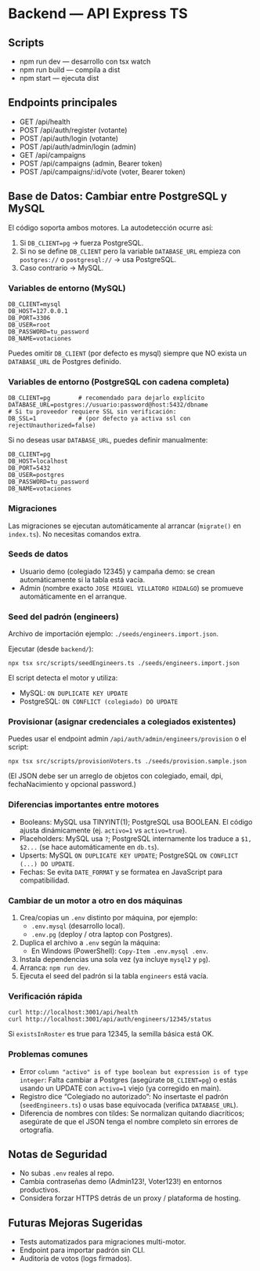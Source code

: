 # Backend — API Express TS

## Scripts
- npm run dev — desarrollo con tsx watch
- npm run build — compila a dist
- npm start — ejecuta dist

## Endpoints principales
- GET /api/health
- POST /api/auth/register (votante)
- POST /api/auth/login (votante)
- POST /api/auth/admin/login (admin)
- GET /api/campaigns
- POST /api/campaigns (admin, Bearer token)
- POST /api/campaigns/:id/vote (voter, Bearer token)

## Base de Datos: Cambiar entre PostgreSQL y MySQL

El código soporta ambos motores. La autodetección ocurre así:
1. Si `DB_CLIENT=pg` → fuerza PostgreSQL.
2. Si no se define `DB_CLIENT` pero la variable `DATABASE_URL` empieza con `postgres://` o `postgresql://` → usa PostgreSQL.
3. Caso contrario → MySQL.

### Variables de entorno (MySQL)
```
DB_CLIENT=mysql
DB_HOST=127.0.0.1
DB_PORT=3306
DB_USER=root
DB_PASSWORD=tu_password
DB_NAME=votaciones
```
Puedes omitir `DB_CLIENT` (por defecto es mysql) siempre que NO exista un `DATABASE_URL` de Postgres definido.

### Variables de entorno (PostgreSQL con cadena completa)
```
DB_CLIENT=pg        # recomendado para dejarlo explícito
DATABASE_URL=postgres://usuario:password@host:5432/dbname
# Si tu proveedor requiere SSL sin verificación:
DB_SSL=1            # (por defecto ya activa ssl con rejectUnauthorized=false)
```
Si no deseas usar `DATABASE_URL`, puedes definir manualmente:
```
DB_CLIENT=pg
DB_HOST=localhost
DB_PORT=5432
DB_USER=postgres
DB_PASSWORD=tu_password
DB_NAME=votaciones
```

### Migraciones
Las migraciones se ejecutan automáticamente al arrancar (`migrate()` en `index.ts`). No necesitas comandos extra.

### Seeds de datos
- Usuario demo (colegiado 12345) y campaña demo: se crean automáticamente si la tabla está vacía.
- Admin (nombre exacto `JOSE MIGUEL VILLATORO HIDALGO`) se promueve automáticamente en el arranque.

### Seed del padrón (engineers)
Archivo de importación ejemplo: `./seeds/engineers.import.json`.

Ejecutar (desde `backend/`):
```
npx tsx src/scripts/seedEngineers.ts ./seeds/engineers.import.json
```
El script detecta el motor y utiliza:
- MySQL: `ON DUPLICATE KEY UPDATE`
- PostgreSQL: `ON CONFLICT (colegiado) DO UPDATE`

### Provisionar (asignar credenciales a colegiados existentes)
Puedes usar el endpoint admin `/api/auth/admin/engineers/provision` o el script:
```
npx tsx src/scripts/provisionVoters.ts ./seeds/provision.sample.json
```
(El JSON debe ser un arreglo de objetos con colegiado, email, dpi, fechaNacimiento y opcional password.)

### Diferencias importantes entre motores
- Booleans: MySQL usa TINYINT(1); PostgreSQL usa BOOLEAN. El código ajusta dinámicamente (ej. `activo=1` vs `activo=true`).
- Placeholders: MySQL usa `?`; PostgreSQL internamente los traduce a `$1, $2...` (se hace automáticamente en `db.ts`).
- Upserts: MySQL `ON DUPLICATE KEY UPDATE`; PostgreSQL `ON CONFLICT (...) DO UPDATE`.
- Fechas: Se evita `DATE_FORMAT` y se formatea en JavaScript para compatibilidad.

### Cambiar de un motor a otro en dos máquinas
1. Crea/copias un `.env` distinto por máquina, por ejemplo:
	- `.env.mysql` (desarrollo local).
	- `.env.pg` (deploy / otra laptop con Postgres).
2. Duplica el archivo a `.env` según la máquina:
	- En Windows (PowerShell): `Copy-Item .env.mysql .env`.
3. Instala dependencias una sola vez (ya incluye `mysql2` y `pg`).
4. Arranca: `npm run dev`.
5. Ejecuta el seed del padrón si la tabla `engineers` está vacía.

### Verificación rápida
```
curl http://localhost:3001/api/health
curl http://localhost:3001/api/auth/engineers/12345/status
```
Si `existsInRoster` es true para 12345, la semilla básica está OK.

### Problemas comunes
- Error `column "activo" is of type boolean but expression is of type integer`: Falta cambiar a Postgres (asegúrate `DB_CLIENT=pg`) o estás usando un UPDATE con `activo=1` viejo (ya corregido en main).
- Registro dice “Colegiado no autorizado”: No insertaste el padrón (`seedEngineers.ts`) o usas base equivocada (verifica `DATABASE_URL`).
- Diferencia de nombres con tildes: Se normalizan quitando diacríticos; asegúrate de que el JSON tenga el nombre completo sin errores de ortografía.

## Notas de Seguridad
- No subas `.env` reales al repo.
- Cambia contraseñas demo (Admin123!, Voter123!) en entornos productivos.
- Considera forzar HTTPS detrás de un proxy / plataforma de hosting.

## Futuras Mejoras Sugeridas
- Tests automatizados para migraciones multi-motor.
- Endpoint para importar padrón sin CLI.
- Auditoría de votos (logs firmados).

